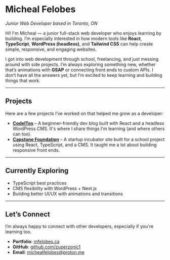 # Micheal Felobes  
*Junior Web Developer based in Toronto, ON*

Hi! I'm Micheal — a junior full-stack web developer who enjoys learning by building. I’m especially interested in how modern tools like **React**, **TypeScript**, **WordPress (headless)**, and **Tailwind CSS** can help create simple, responsive, and engaging websites.

I got into web development through school, freelancing, and just messing around with side projects. I’m always exploring something new, whether that’s animations with **GSAP** or connecting front ends to custom APIs. I don’t have all the answers yet, but I’m excited to keep learning and building things that work.

---

## Projects

Here are a few projects I’ve worked on that helped me grow as a developer:

- [**CodeITos**](http://codeitos.mfelobes.ca) – A beginner-friendly dev blog built with React and a headless WordPress CMS. It's where I share things I'm learning (and where others can too).
- [**Capstone Foundation**](http://capstonefund.vercel.app) – A startup incubator site built for a school project using React, TypeScript, and a CMS. It taught me a lot about building responsive front ends.
---

## Currently Exploring

- TypeScript best practices
- CMS flexibility with WordPress + Next.js
- Building better UI/UX with animations and transitions

---

## Let’s Connect

I’m always happy to connect with other developers, especially if you're learning too.

- **Portfolio**: [mfelobes.ca](http://mfelobes.ca)  
- **GitHub**: [github.com/zuperzonic1](https://github.com/zuperzonic1)  
- **Email**: [michealfelobes@proton.me](mailto:michealfelobes@proton.me)
